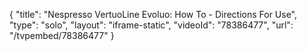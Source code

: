{
    "title": "Nespresso VertuoLine Evoluo: How To - Directions For Use",
    "type": "solo",
    "layout": "iframe-static",
    "videoId": "78386477",
    "url": "\/tvpembed\/78386477"
}